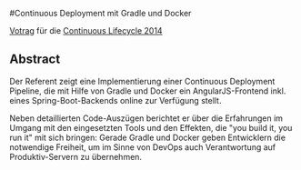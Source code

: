 #Continuous Deployment mit Gradle und Docker

[Votrag](http://continuouslifecycle.de/lecture.php?id=4541) für die
[Continuous Lifecycle 2014](http://continuouslifecycle.de/)

## Abstract

Der Referent zeigt eine Implementierung einer Continuous Deployment Pipeline,
die mit Hilfe von Gradle und Docker ein AngularJS-Frontend inkl. eines Spring-Boot-Backends
online zur Verfügung stellt.

Neben detaillierten Code-Auszügen berichtet er über die Erfahrungen im Umgang
mit den eingesetzten Tools und den Effekten, die "you build it, you run it" mit sich bringen:
Gerade Gradle und Docker geben Entwicklern die notwendige Freiheit,
um im Sinne von DevOps auch Verantwortung auf Produktiv-Servern zu übernehmen.

